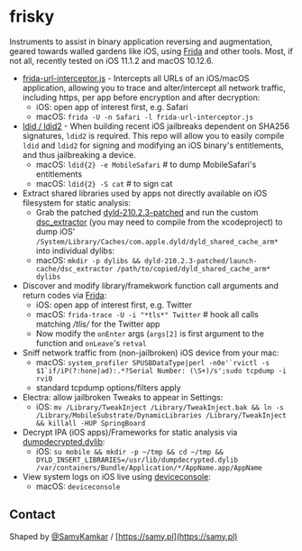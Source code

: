 # frisky

Instruments to assist in binary application reversing and augmentation, geared towards walled gardens like iOS, using [Frida](https://www.frida.re/) and other tools. Most, if not all, recently tested on iOS 11.1.2 and macOS 10.12.6.

- [frida-url-interceptor.js](frida-url-interceptor.js) - Intercepts all URLs of an iOS/macOS application, allowing you to trace and alter/intercept all network traffic, including https,  per app before encryption and after decryption:
  - iOS: open app of interest first, e.g. Safari
  - macOS: `frida -U -n Safari -l frida-url-interceptor.js`
- [ldid / ldid2](https://github.com/samyk/ldid) - When building recent iOS jailbreaks dependent on SHA256 signatures, `ldid2` is required. This repo will allow you to easily compile `ldid` and `ldid2` for signing and modifying an iOS binary's entitlements, and thus jailbreaking a device.
  - macOS: `ldid{2} -e MobileSafari` # to dump MobileSafari's entitlements
  - macOS: `ldid{2} -S cat` # to sign cat
- Extract shared libraries used by apps not directly available on iOS filesystem for static analysis:
  - Grab the patched [dyld-210.2.3-patched](dyld-210.2.3-patched) and run the custom [dsc_extractor](dyld-210.2.3-patched/launch-cache/dsc_extractor) (you may need to compile from the xcodeproject) to dump iOS' `/System/Library/Caches/com.apple.dyld/dyld_shared_cache_arm*` into individual dylibs:
  - macOS: `mkdir -p dylibs && dyld-210.2.3-patched/launch-cache/dsc_extractor /path/to/copied/dyld_shared_cache_arm* dylibs`
- Discover and modify library/framekwork function call arguments and return codes via [Frida](https://www.frida.re/):
  - iOS: open app of interest first, e.g. Twitter
  - macOS: `frida-trace -U -i "*tls*" Twitter` # hook all calls matching */tlis/* for the Twitter app
  - Now modify the `onEnter` args (`args[2]` is first argument to the function and `onLeave`'s `retval`
- Sniff network traffic from (non-jailbroken) iOS device from your mac:
  - macOS: ```system_profiler SPUSBDataType|perl -n0e'`rvictl -s $1`if/iP(?:hone|ad):.*?Serial Number: (\S+)/s';sudo tcpdump -i rvi0```
  - standard tcpdump options/filters apply
- Electra: allow jailbroken Tweaks to appear in Settings:
  - iOS: `mv /Library/TweakInject /Library/TweakInject.bak && ln -s /Library/MobileSubstrate/DynamicLibraries /Library/TweakInject && killall -HUP SpringBoard`
- Decrypt IPA (iOS apps)/Frameworks for static analysis via [dumpdecrypted.dylib](https://github.com/conradev/dumpdecrypted):
  - iOS: `su mobile && mkdir -p ~/tmp && cd ~/tmp && DYLD_INSERT_LIBRARIES=/usr/lib/dumpdecrypted.dylib /var/containers/Bundle/Application/*/AppName.app/AppName`
- View system logs on iOS live using [deviceconsole](https://github.com/rpetrich/deviceconsole):
  - macOS: `deviceconsole`

## Contact

Shaped by [@SamyKamkar](https://twitter.com/samykamkar) / [https://samy.pl](https://samy.pl)
